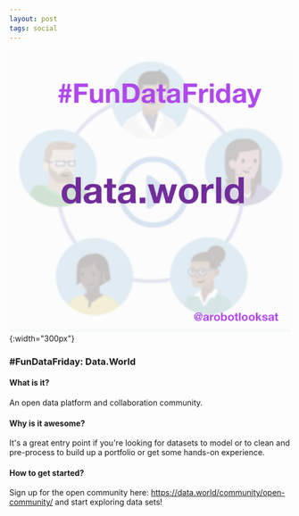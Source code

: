 ```yaml
---
layout: post
tags: social
---
```


![data.world](/images/63811005-e799d900-c8eb-11e9-9aaa-03b2a4db3ac5.png){:width="300px"}

### #FunDataFriday: Data.World 

#### What is it?
An open data platform and collaboration community.

#### Why is it awesome?
It's a great entry point if you're looking for datasets to model or to clean and pre-process to build up a portfolio or get some hands-on experience.

#### How to get started?
Sign up for the open community here: https://data.world/community/open-community/ and start exploring data sets!
